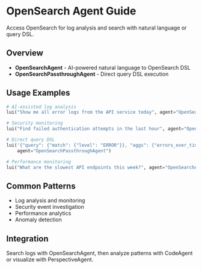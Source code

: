 # OpenSearch Agent Guide

Access OpenSearch for log analysis and search with natural language or query DSL.

## Overview

- **OpenSearchAgent** - AI-powered natural language to OpenSearch DSL
- **OpenSearchPassthroughAgent** - Direct query DSL execution

## Usage Examples

```python
# AI-assisted log analysis  
lui("Show me all error logs from the API service today", agent="OpenSearchAgent")

# Security monitoring
lui("Find failed authentication attempts in the last hour", agent="OpenSearchAgent")

# Direct query DSL
lui('{"query": {"match": {"level": "ERROR"}}, "aggs": {"errors_over_time": {"date_histogram": {"field": "@timestamp", "fixed_interval": "5m"}}}}', 
    agent="OpenSearchPassthroughAgent")

# Performance monitoring
lui("What are the slowest API endpoints this week?", agent="OpenSearchAgent")
```

## Common Patterns

- Log analysis and monitoring
- Security event investigation  
- Performance analytics
- Anomaly detection

## Integration

Search logs with OpenSearchAgent, then analyze patterns with CodeAgent or visualize with PerspectiveAgent.